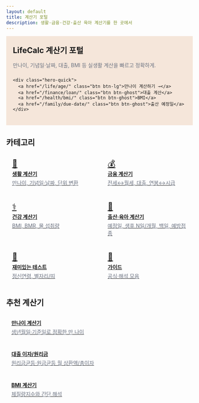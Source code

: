 ```yaml
---
layout: default
title: 계산기 포털
description: 생활·금융·건강·출산 육아 계산기를 한 곳에서
---
```


<!-- Hero -->
<section class="hero">
  <div class="hero-text">
    <h1 style="margin:0 0 6px">LifeCalc 계산기 포털</h1>
    <p class="hero-sub">만나이, 기념일·날짜, 대출, BMI 등 실생활 계산을 빠르고 정확하게.</p>

    <div class="hero-quick">
      <a href="/life/age/" class="btn btn-lg">만나이 계산하기 →</a>
      <a href="/finance/loan/" class="btn btn-ghost">대출 계산</a>
      <a href="/health/bmi/" class="btn btn-ghost">BMI</a>
      <a href="/family/due-date/" class="btn btn-ghost">출산 예정일</a>
    </div>
  </div>
  
</section>

<!-- 카테고리 -->
<h2>카테고리</h2>
<div class="grid-cards">
  <a class="card card-link" href="/life/">
    <div class="icon">🧰</div>
    <div class="title">생활 계산기</div>
    <div class="desc">만나이, 기념일·날짜, 단위 변환</div>
  </a>
  <a class="card card-link" href="/finance/">
    <div class="icon">💰</div>
    <div class="title">금융 계산기</div>
    <div class="desc">전세↔월세, 대출, 연봉↔시급</div>
  </a>
  <a class="card card-link" href="/health/">
    <div class="icon">⚕️</div>
    <div class="title">건강 계산기</div>
    <div class="desc">BMI, BMR, 물 섭취량</div>
  </a>
  <a class="card card-link" href="/family/">
    <div class="icon">👶</div>
    <div class="title">출산·육아 계산기</div>
    <div class="desc">예정일, 생후 N일/개월, 백일, 예방접종</div>
  </a>
  <a class="card card-link" href="/fun/">
    <div class="icon">🎯</div>
    <div class="title">재미있는 테스트</div>
    <div class="desc">정신연령, 별자리/띠</div>
  </a>
  <a class="card card-link" href="/guide/">
    <div class="icon">📘</div>
    <div class="title">가이드</div>
    <div class="desc">공식·해석 모음</div>
  </a>
</div>

<!-- 추천 계산기 -->
<h2>추천 계산기</h2>
<div class="grid-mini">
  <a class="mini card" href="/life/age/">
    <div class="mini-title">만나이 계산기</div>
    <div class="mini-desc">생년월일·기준일로 정확한 만 나이</div>
  </a>
  <a class="mini card" href="/finance/loan/">
    <div class="mini-title">대출 이자/원리금</div>
    <div class="mini-desc">원리금균등·원금균등 월 상환액/총이자</div>
  </a>
  <a class="mini card" href="/health/bmi/">
    <div class="mini-title">BMI 계산기</div>
    <div class="mini-desc">체질량지수와 간단 해석</div>
  </a>
</div>

<!-- 광고 -->
<div class="ad-box">
  <ins class="adsbygoogle" style="display:block"
       data-ad-client="ca-pub-3758454239921831"
       data-ad-slot="1398373115"
       data-ad-format="auto"
       data-full-width-responsive="true"></ins>
  <script>(adsbygoogle=window.adsbygoogle||[]).push({});</script>
</div>

<!-- 페이지 전용 보조 스타일 -->
<style>
  /* Hero */
  .hero{
    background-color: #f5e6da;   /* 연한 베이지 */
    border:1px solid var(--line);
    border-radius: var(--radius);
    padding: 22px 18px;
    display:flex; gap:18px; align-items:stretch; justify-content:space-between;
    margin: 10px 0 18px;
  }
  .hero-text{ display:flex; flex-direction:column; gap:10px; }
  .hero-sub{ margin:0; color:#6b7280 }
  .hero-quick{ display:flex; gap:8px; flex-wrap:wrap; }
  .btn-lg{ padding:10px 18px; font-size:15px; }
  .btn-ghost{
    background:#fff; color:#333; border:1px solid #e6ebf0;
    padding:6px 14px; border-radius:6px; font-weight:600;
  }
  .btn-ghost:hover{ background:#f6f7f9; }

  .hero-badge{
    background:#fff; border:1px solid #f3e6db; border-radius:12px;
    padding:12px; width:280px; min-width:240px;
    box-shadow:0 8px 24px rgba(0,0,0,.04);
  }
  .badge-top{ font-size:13px; color:#9ca3af; margin-bottom:6px; }
  .badge-body{ line-height:1.55; }

  /* 카드 그리드 */
  .grid-cards{
    display:grid; gap:12px;
    grid-template-columns: repeat(auto-fill, minmax(220px, 1fr));
    margin: 10px 0 18px;
  }
  .card-link{ display:block; padding:16px; transition: transform .06s ease, box-shadow .15s ease; }
  .card-link:hover{ transform: translateY(-2px); box-shadow:0 10px 22px rgba(0,0,0,.06); }
  .card-link .icon{ font-size:22px; line-height:1; margin-bottom:6px; }
  .card-link .title{ font-weight:700; margin-bottom:4px; }
  .card-link .desc{ color:#6b7280; }

  /* 추천 미니 카드 */
  .grid-mini{
    display:grid; gap:12px;
    grid-template-columns: repeat(auto-fill, minmax(260px, 1fr));
    margin-bottom: 8px;
  }
  .mini{ padding:14px; transition: background .2s, transform .06s; }
  .mini:hover{ background:#f5e6da; transform: translateY(-1px); }
  .mini-title{ font-weight:700; margin-bottom:4px; }
  .mini-desc{ color:#6b7280; font-size:14px; }

  @media (max-width: 860px){
    .hero{ flex-direction:column; }
    .hero-badge{ width:auto; }
  }
</style>
